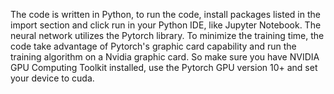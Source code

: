 The code is written in Python, to run the code, install packages listed in the import section and click run in your Python IDE, like Jupyter Notebook.
The neural network utilizes the Pytorch library. To minimize the training time, the code take advantage of Pytorch's graphic card capability and run the training algorithm on a Nvidia graphic card. So make sure you have NVIDIA GPU Computing Toolkit installed, use the Pytorch GPU version 10+ and set your device to cuda. 
